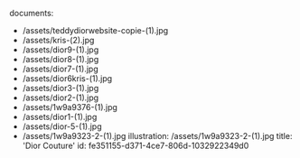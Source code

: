 documents:
  - /assets/teddydiorwebsite-copie-(1).jpg
  - /assets/kris-(2).jpg
  - /assets/dior9-(1).jpg
  - /assets/dior8-(1).jpg
  - /assets/dior7-(1).jpg
  - /assets/dior6kris-(1).jpg
  - /assets/dior3-(1).jpg
  - /assets/dior2-(1).jpg
  - /assets/1w9a9376-(1).jpg
  - /assets/dior1-(1).jpg
  - /assets/dior-5-(1).jpg
  - /assets/1w9a9323-2-(1).jpg
illustration: /assets/1w9a9323-2-(1).jpg
title: 'Dior Couture'
id: fe351155-d371-4ce7-806d-1032922349d0
